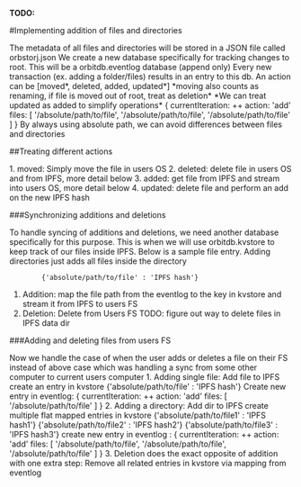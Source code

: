 **TODO:**

#Implementing addition of files and directories
<p>The metadata of all files and directories will be stored in a JSON file
  called orbstorj.json
  We create a new database specifically for tracking changes to root.
  This will be a orbitdb.eventlog database (append only)
  Every new transaction (ex. adding a folder/files) results in an entry to this db.
  An action can be [moved*, deleted, added, updated*]
  *moving also counts as renaming, if file is moved out of root, treat as deletion*
  *We can treat updated as added to simplify operations*
          {
            currentIteration: <number>++
            action: 'add'
            files: [
              '/absolute/path/to/file',
              '/absolute/path/to/file',
              '/absolute/path/to/file'
            ]
          }
  By always using absolute path, we can avoid differences between files and directories
  </p>

##Treating different actions
  <p>
  1. moved: Simply move the file in users OS
  2. deleted: delete file in users OS and from IPFS, more detail below
  3. added: get file from IPFS and stream into users OS, more detail below
  4. updated: delete file and perform an add on the new IPFS hash
  </p>

###Synchronizing additions and deletions
  <p>
  To handle syncing of additions and deletions, we need another database specifically for this purpose.
  This is when we will use orbitdb.kvstore to keep track of our files inside IPFS.
  Below is a sample file entry. Adding directories just adds all files inside the directory

            {'absolute/path/to/file' : 'IPFS hash'}

  1. Addition: map the file path from the eventlog to the key in kvstore
      and stream it from IPFS to users FS
  2. Deletion: Delete from Users FS TODO: figure out way to delete files in IPFS data dir
  </p>

###Adding and deleting files from users FS
  <p>
    Now we handle the case of when the user adds or deletes a file on their FS instead of above case which was handling a sync from some other computer to current users computer
    1. Adding single file:
      Add file to IPFS
      create an entry in kvstore
            {'absolute/path/to/file' : 'IPFS hash'}
      Create new entry in eventlog:
              {
                currentIteration: <number>++
                action: 'add'
                files: [
                  '/absolute/path/to/file'
                ]
              }
    2. Adding a directory:
       Add dir to IPFS
       create multiple flat mapped entries in kvstore
            {'absolute/path/to/file1' : 'IPFS hash1'}
            {'absolute/path/to/file2' : 'IPFS hash2'}
            {'absolute/path/to/file3' : 'IPFS hash3'}
       create new entry in eventlog :
               {
                 currentIteration: <number>++
                 action: 'add'
                 files: [
                   '/absolute/path/to/file',
                   '/absolute/path/to/file',
                   '/absolute/path/to/file'
                 ]
               }
    3. Deletion does the exact opposite of addition with one extra step:
        Remove all related entries in kvstore via mapping from eventlog 
  </p>

